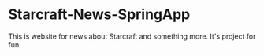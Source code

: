 # Starcraft-News-SpringApp
This is website for news about Starcraft and something more. It's project for fun.
